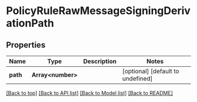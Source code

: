 # PolicyRuleRawMessageSigningDerivationPath

## Properties

|Name | Type | Description | Notes|
|------------ | ------------- | ------------- | -------------|
|**path** | **Array&lt;number&gt;** |  | [optional] [default to undefined]|




[[Back to top]](#) [[Back to API list]](../../README.md#documentation-for-api-endpoints) [[Back to Model list]](../../README.md#documentation-for-models) [[Back to README]](../../README.md)
